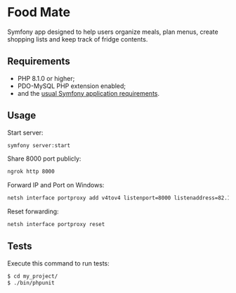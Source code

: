 Food Mate
========================

Symfony app designed to help users organize meals, plan menus, create shopping lists and keep track of fridge contents.

Requirements
------------

* PHP 8.1.0 or higher;
* PDO-MySQL PHP extension enabled;
* and the [usual Symfony application requirements][1].

Usage
------------

Start server:

```bash
symfony server:start
```

Share 8000 port publicly:

```bash
ngrok http 8000
```

Forward IP and Port on Windows:

```cmd
netsh interface portproxy add v4tov4 listenport=8000 listenaddress=82.145.79.215 connectport=8000 connectaddress=172.21.44.198
```

Reset forwarding:

```cmd
netsh interface portproxy reset
```

Tests
-----

Execute this command to run tests:

```bash
$ cd my_project/
$ ./bin/phpunit
```

[1]: https://symfony.com/doc/current/setup.html#technical-requirements
